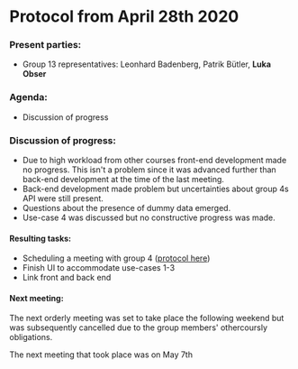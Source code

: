 # Protocol from April 28th 2020

### Present parties:
* Group 13 representatives: Leonhard Badenberg, Patrik Bütler, **Luka Obser**

### Agenda:
* Discussion of progress

### Discussion of progress:
* Due to high workload from other courses front-end development made no progress. This isn't a problem since it was advanced further than back-end development at the time of the last meeting.
* Back-end development made problem but uncertainties about group 4s API were still present.
* Questions about the presence of dummy data emerged.
* Use-case 4 was discussed but no constructive progress was made.

#### Resulting tasks:
* Scheduling a meeting with group 4 ([protocol here](https://github.com/cn-uofbasel/BACnet/blob/master/groups/13-sneakernet/docs/May%207th%20Protocol.md))
* Finish UI to accommodate use-cases 1-3
* Link front and back end

#### Next meeting:
The next orderly meeting was set to take place the following weekend but was subsequently cancelled due to the group members' othercoursly obligations.

The next meeting that took place was on May 7th

